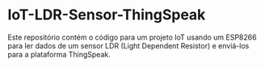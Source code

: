 # IoT-LDR-Sensor-ThingSpeak
Este repositório contém o código para um projeto IoT usando um ESP8266 para ler dados de um sensor LDR (Light Dependent Resistor) e enviá-los para a plataforma ThingSpeak.
